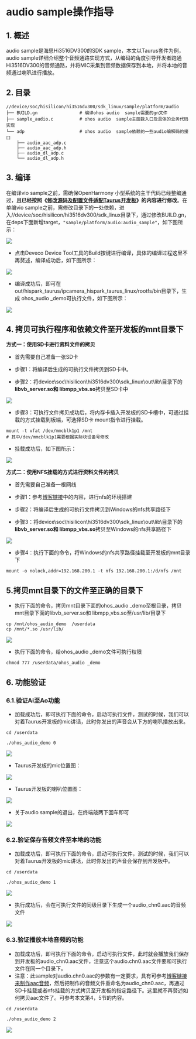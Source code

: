 # audio sample操作指导

## 1. 概述

audio sample是海思Hi3516DV300的SDK sample，本文以Taurus套件为例，audio sample详细介绍整个音频通路实现方式，从编码的角度引导开发者跑通Hi3516DV300的音频通路，并将MIC采集到音频数据保存到本地，并将本地的音频通过喇叭进行播放。

## 2. 目录

```shell
//device/soc/hisilicon/hi3516dv300/sdk_linux/sample/platform/audio
├── BUILD.gn                # 编译ohos audio  sample需要的gn文件
├── sample_audio.c          # ohos audio  sample主函数入口及具体的业务代码实现
└── adp                     # ohos audio  sample依赖的一些audio编解码的接口
    ├── audio_aac_adp.c
    ├── audio_aac_adp.h
    ├── audio_dl_adp.c
    └── audio_dl_adp.h
```

## 3. 编译

在编译vio sample之前，需确保OpenHarmony 小型系统的主干代码已经整编通过，**且已经按照《[修改源码及配置文件适配Taurus开发板](../../taurus/doc/2.2.1.%E4%BF%AE%E6%94%B9%E6%BA%90%E7%A0%81%E5%8F%8A%E9%85%8D%E7%BD%AE%E6%96%87%E4%BB%B6%E9%80%82%E9%85%8DTaurus%E5%BC%80%E5%8F%91%E6%9D%BF.md)》的内容进行修改**。在单编vio sample之前，需修改目录下的一处依赖，进入//device/soc/hisilicon/hi3516dv300/sdk_linux目录下，通过修改BUILD.gn，在deps下面新增target，``"sample/platform/audio:audio_sample"``，如下图所示：

![](https://gitee.com/wgm2022/mypic/raw/master/hispark_taurus_nnie_sample/172%E4%BF%AE%E6%94%B9audio%E7%9A%84buildgn%E6%96%87%E4%BB%B6.png)

* 点击Deveco Device Tool工具的Build按键进行编译，具体的编译过程这里不再赘述，编译成功后，如下图所示：

![](https://gitee.com/wgm2022/mypic/raw/master/hispark_taurus_helloworld_sample/0002-build%20success.png)

* 编译成功后，即可在out/hispark_taurus/ipcamera_hispark_taurus_linux/rootfs/bin目录下，生成 ohos_audio _demo可执行文件，如下图所示：

![](https://gitee.com/wgm2022/mypic/raw/master/hispark_taurus_nnie_sample/161audio%E5%BE%97%E5%88%B0%E5%8F%AF%E6%89%A7%E8%A1%8C%E6%96%87%E4%BB%B6.png)

## 4. 拷贝可执行程序和依赖文件至开发板的mnt目录下

**方式一：使用SD卡进行资料文件的拷贝**

* 首先需要自己准备一张SD卡
* 步骤1：将编译后生成的可执行文件拷贝到SD卡中。

* 步骤2：将device\soc\hisilicon\hi3516dv300\sdk_linux\out\lib\目录下的**libvb_server.so和 libmpp_vbs.so**拷贝至SD卡中

![](https://gitee.com/wgm2022/mypic/raw/master/hispark_taurus_nnie_sample/159audio_U%E7%9B%98%E6%8B%B7%E8%B4%9D.png)

* 步骤3：可执行文件拷贝成功后，将内存卡插入开发板的SD卡槽中，可通过挂载的方式挂载到板端，可选择SD卡 mount指令进行挂载。

```shell
mount -t vfat /dev/mmcblk1p1 /mnt
# 其中/dev/mmcblk1p1需要根据实际块设备号修改
```

* 挂载成功后，如下图所示：

![](https://gitee.com/wgm2022/mypic/raw/master/hispark_taurus_nnie_sample/162audio_sd%E5%8D%A1%E6%8C%82%E8%BD%BD.png)

**方式二：使用NFS挂载的方式进行资料文件的拷贝**

* 首先需要自己准备一根网线
* 步骤1：参考[博客链接](https://blog.csdn.net/Wu_GuiMing/article/details/115872995?spm=1001.2014.3001.5501)中的内容，进行nfs的环境搭建

* 步骤2：将编译后生成的可执行文件拷贝到Windows的nfs共享路径下

* 步骤3：将device\soc\hisilicon\hi3516dv300\sdk_linux\out\lib\目录下的**libvb_server.so和 libmpp_vbs.so**拷贝至Windows的nfs共享路径下

![](https://gitee.com/wgm2022/mypic/raw/master/hispark_taurus_nnie_sample/160audio_nfs%E6%8B%B7%E8%B4%9D.png)

* 步骤4：执行下面的命令，将Windows的nfs共享路径挂载至开发板的mnt目录下

```
mount -o nolock,addr=192.168.200.1 -t nfs 192.168.200.1:/d/nfs /mnt
```

## 5.拷贝mnt目录下的文件至正确的目录下

* 执行下面的命令，拷贝mnt目录下面的ohos_audio _demo至根目录，拷贝mnt目录下面的libvb_server.so和 libmpp_vbs.so至/usr/lib/目录下

```
cp /mnt/ohos_audio_demo  /userdata
cp /mnt/*.so /usr/lib/
```

![](https://gitee.com/wgm2022/mypic/raw/master/hispark_taurus_nnie_sample/163%E6%8B%B7%E8%B4%9Daudio%E4%BE%9D%E8%B5%96%E6%96%87%E4%BB%B6%E8%87%B3%E5%BC%80%E5%8F%91%E6%9D%BF.png)

* 执行下面的命令，给ohos_audio _demo文件可执行权限

```
chmod 777 /userdata/ohos_audio _demo
```

## 6. 功能验证

### 6.1.验证Ai至Ao功能

* 加载成功后，即可执行下面的命令，启动可执行文件，测试的时候，我们可以对着Taurus开发板的mic讲话，此时你发出的声音会从下方的喇叭播放出来。

```
cd /userdata

./ohos_audio_demo 0
```

![](https://gitee.com/wgm2022/mypic/raw/master/hispark_taurus_nnie_sample/164%E6%89%A7%E8%A1%8Caudio_index_0.png)

* Taurus开发板的mic位置图：

![](https://gitee.com/wgm2022/mypic/raw/master/hispark_taurus_nnie_sample/170Taurus%E7%9A%84mic.png)

* Taurus开发板的喇叭位置图：

![](https://gitee.com/wgm2022/mypic/raw/master/hispark_taurus_nnie_sample/171Taurus%E7%9A%84%E5%96%87%E5%8F%AD.png)

* 关于audio sample的退出，在终端敲两下回车即可

![](https://gitee.com/wgm2022/mypic/raw/master/hispark_taurus_nnie_sample/168audio%E9%80%80%E5%87%BA%E6%8F%90%E7%A4%BA.png)

### 6.2.验证保存音频文件至本地的功能

* 加载成功后，即可执行下面的命令，启动可执行文件，测试的时候，我们可以对着Taurus开发板的mic讲话，此时你发出的声音会保存到开发板中。

```
cd /userdata

./ohos_audio_demo 1
```

![](https://gitee.com/wgm2022/mypic/raw/master/hispark_taurus_nnie_sample/165%E6%89%A7%E8%A1%8Caudio_index_1.png)

* 执行成功后，会在可执行文件的同级目录下生成一个audio_chn0.aac的音频文件

![](https://gitee.com/wgm2022/mypic/raw/master/hispark_taurus_nnie_sample/166%E5%BE%97%E5%88%B0audio%E7%9A%84%E5%BD%95%E5%88%B6%E6%96%87%E4%BB%B6.png)

### 6.3.验证播放本地音频的功能

* 加载成功后，即可执行下面的命令，启动可执行文件，此时就会播放我们保存到开发板的audio_chn0.aac文件，注意这个audio.chn0.aac文件要和可执行文件在同一个目录下。
* 注意：此sample对audio.chn0.aac的参数有一定要求，具有可参考[博客链接来制作aac音频](https://blog.csdn.net/Wu_GuiMing/article/details/116425367)，然后把制作的音频文件重命名为audio_chn0.aac，再通过SD卡挂载或者nfs挂载的方式拷贝至开发板的指定路径下。这里就不再赘述如何拷贝aac文件了。可参考本文第4，5节的内容。

```
cd /userdata

./ohos_audio_demo 2
```

![](https://gitee.com/wgm2022/mypic/raw/master/hispark_taurus_nnie_sample/167%E6%92%AD%E6%94%BE%E6%8F%90%E5%89%8D%E5%87%86%E5%A4%87%E5%A5%BD%E7%9A%84audio%E6%96%87%E4%BB%B6.png)

